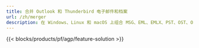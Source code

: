 ```yaml
---
title: 合并 Outlook 和 Thunderbird 电子邮件和档案 
url: /zh/merger
description: 在 Windows、Linux 和 macOS 上组合 MSG、EML、EMLX、PST、OST、OFT、MBOX、ICS 和 VCF 文件的免费应用程序和 API
---
```


{{< blocks/products/pf/agp/feature-solution >}} 

